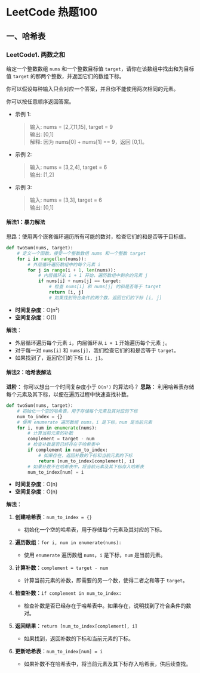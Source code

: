 # LeetCode 热题100

## 一、哈希表

### LeetCode1. 两数之和

给定一个整数数组 `nums` 和一个整数目标值 `target`，请你在该数组中找出和为目标值 `target` 的那两个整数，并返回它们的数组下标。

你可以假设每种输入只会对应一个答案，并且你不能使用两次相同的元素。

你可以按任意顺序返回答案。

* 示例 1:
    > 输入: nums = [2,7,11,15], target = 9  
    > 输出: [0,1]  
    > 解释: 因为 nums[0] + nums[1] == 9，返回 [0,1]。


* 示例 2:

    > 输入: nums = [3,2,4], target = 6  
    > 输出: [1,2]  


* 示例 3:

    > 输入: nums = [3,3], target = 6  
    > 输出: [0,1]

#### 解法1：暴力解法
思路：使用两个嵌套循环遍历所有可能的数对，检查它们的和是否等于目标值。
```python
def twoSum(nums, target):
    # 定义一个函数，接受一个整数数组 nums 和一个整数 target
    for i in range(len(nums)):
        # 外层循环遍历数组中的每个元素 i
        for j in range(i + 1, len(nums)):
            # 内层循环从 i + 1 开始，遍历数组中剩余的元素 j
            if nums[i] + nums[j] == target:
                # 检查 nums[i] 和 nums[j] 的和是否等于 target
                return [i, j]
                # 如果找到符合条件的两个数，返回它们的下标 [i, j]
```

- **时间复杂度**：O(n²)
- **空间复杂度**：O(1)
  
**解法**：

- 外层循环遍历每个元素 `i`，内层循环从 `i + 1` 开始遍历每个元素 `j`。
- 对于每一对 `nums[i]` 和 `nums[j]`，我们检查它们的和是否等于 `target`。
- 如果找到了，返回它们的下标 `[i, j]`。


#### 解法2：哈希表解法
**进阶：** 你可以想出一个时间复杂度小于 `O(n²)` 的算法吗？
**思路：** 利用哈希表存储每个元素及其下标，以便在遍历过程中快速查找补数。

```python
def twoSum(nums, target):
    # 初始化一个空的哈希表，用于存储每个元素及其对应的下标
    num_to_index = {}
    # 使用 enumerate 遍历数组 nums，i 是下标，num 是当前元素
    for i, num in enumerate(nums):
        # 计算当前元素的补数
        complement = target - num
        # 检查补数是否已经存在于哈希表中
        if complement in num_to_index:
            # 如果存在，返回补数的下标和当前元素的下标
            return [num_to_index[complement], i]
        # 如果补数不在哈希表中，将当前元素及其下标存入哈希表
        num_to_index[num] = i
```

- **时间复杂度**：O(n)
- **空间复杂度**：O(n)

**解法**：

1. **创建哈希表**：`num_to_index = {}`
   - 初始化一个空的哈希表，用于存储每个元素及其对应的下标。

2. **遍历数组**：`for i, num in enumerate(nums):`
   - 使用 `enumerate` 遍历数组 `nums`，`i` 是下标，`num` 是当前元素。

3. **计算补数**：`complement = target - num`
   - 计算当前元素的补数，即需要的另一个数，使得二者之和等于 `target`。

4. **检查补数**：`if complement in num_to_index:`
   - 检查补数是否已经存在于哈希表中。如果存在，说明找到了符合条件的数对。

5. **返回结果**：`return [num_to_index[complement], i]`
   - 如果找到，返回补数的下标和当前元素的下标。

6. **更新哈希表**：`num_to_index[num] = i`
   - 如果补数不在哈希表中，将当前元素及其下标存入哈希表，供后续查找。
